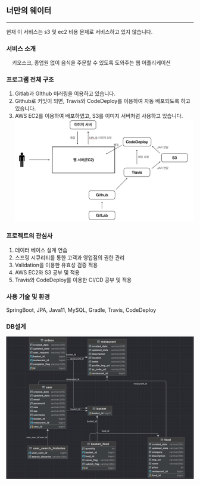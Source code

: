 ## 너만의 웨이터
<hr>
현재 이 서비스는 s3 및 ec2 비용 문제로 서비스하고 있지 않습니다. 

### 서비스 소개
&nbsp;&nbsp;&nbsp; 키오스크, 종업원 없이 음식을 주문할 수 있도록 도와주는 웹 어플리케이션<br>

### 프로그램 전체 구조
1. Gitlab과 GIthub 미러링을 이용하고 있습니다.
2. Github로 커밋이 되면, Travis와 CodeDeploy를 이용하여 자동 배포되도록 하고 있습니다. 
3. AWS EC2를 이용하여 배포하였고, S3를 이미지 서버처럼 사용하고 있습니다.
![전체 프로젝트 구조](structure.png)

### 프로젝트의 관심사
1. 데이터 베이스 설계 연습
2. 스프링 시큐리티를 통한 고객과 영업점의 권한 관리
3. Validation을 이용한 유효성 검증 적용
4. AWS EC2와 S3 공부 및 적용
5. Travis와 CodeDeploy를 이용한 CI/CD 공부 및 적용 

### 사용 기술 및 환경
SpringBoot, JPA, Java11, MySQL, Gradle, Travis, CodeDeploy

### DB설계
![](ERD.png)